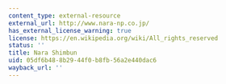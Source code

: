 ```yaml
---
content_type: external-resource
external_url: http://www.nara-np.co.jp/
has_external_license_warning: true
license: https://en.wikipedia.org/wiki/All_rights_reserved
status: ''
title: Nara Shimbun
uid: 05df6b48-8b29-44f0-b8fb-56a2e440dac6
wayback_url: ''
---
```

